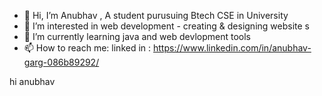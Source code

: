 - 👋 Hi, I’m Anubhav , A student purusuing Btech CSE in University
- 👀 I’m interested in web development - creating  & designing website s
- 🌱 I’m currently learning java and web devlopment tools
- 📫 How to reach me: 
     linked in : https://www.linkedin.com/in/anubhav-garg-086b89292/


<!---
DesignDread/DesignDread is a ✨ special ✨ repository because its `README.md` (this file) appears on your GitHub profile.
You can click the Preview link to take a look at your changes.
--->

hi anubhav
